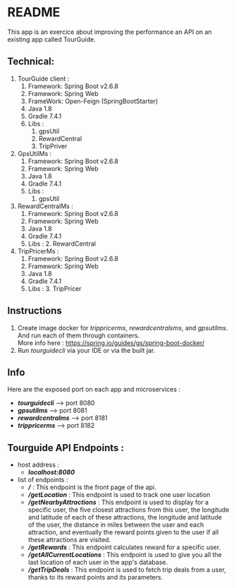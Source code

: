 # README

This app is an exercice about improving the performance an API on an existing app called TourGuide.


## Technical:

1. TourGuide client :
   1. Framework: Spring Boot v2.6.8
   2. Framework: Spring Web
   3. FrameWork: Open-Feign (SpringBootStarter)
   4. Java 1.8
   5. Gradle 7.4.1
   6. Libs :
       1. gpsUtil
       2. RewardCentral
       3. TripPriver
2. GpsUtilMs :
   1. Framework: Spring Boot v2.6.8
   2. Framework: Spring Web
   3. Java 1.8
   4. Gradle 7.4.1
   5. Libs :
      1. gpsUtil
3. RewardCentralMs :
   1. Framework: Spring Boot v2.6.8
   2. Framework: Spring Web
   3. Java 1.8
   4. Gradle 7.4.1
   5. Libs :
      2. RewardCentral
4. TripPricerMs :
   1. Framework: Spring Boot v2.6.8
   2. Framework: Spring Web
   3. Java 1.8
   4. Gradle 7.4.1
   5. Libs :
      3. TripPricer


## Instructions

1. Create image docker for *trippricerms*, *rewardcentralsms*, and *gpsutilms*. And run each of them through containers. <br> More info here : https://spring.io/guides/gs/spring-boot-docker/
2. Run *tourguidecli* via your IDE or via the built jar.

## Info

Here are the exposed port on each app and microservices :
- ***tourguidecli*** --> port 8080
- ***gpsutilms*** --> port 8081
- ***rewardcentralms*** --> port 8181
- ***trippricerms*** --> port 8182

## Tourguide API Endpoints :
- host address :
  - ***localhost:8080***
- list of endpoints :
  - ***/*** : This endpoint is the front page of the api.
  - ***/getLocation*** : This endpoint is used to track one user location
  - ***/getNearbyAttractions*** : This endpoint is used to display for a specific user, the five closest attractions from this user, the longitude and latitude of each of these attractions, the longitude and latitude of the user, the distance in miles between the user and each attraction, and eventually the reward points given to the user if all these attractions are visited. 
  - ***/getRewards*** : This endpoint calculates reward for a specific user.
  - ***/getAllCurrentLocations*** : This endpoint is used to give you all the last location of each user in the app's database.
  - ***/getTripDeals*** : This endpoint is used to fetch trip deals from a user, thanks to its reward points and its parameters.
